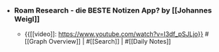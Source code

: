 - ### Roam Research - die BESTE Notizen App? by [[Johannes Weigl]]
    - {{[[video]]: https://www.youtube.com/watch?v=I3df_pSJLjo}}
#[[Graph Overview]] | #[[Search]] | #[[Daily Notes]]
